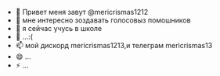 - 👋 Привет меня завут @mericrismas1212
- 👀 мне интересно зоздавать голосовыз помошников
- 🌱 я сейчас учусь в школе
- 💞️ ...:(
- 📫 мой дискорд mericrismas1213,и телеграм mericrismas13
- 😄 ...
- ⚡ ...

<!---
mericrismas1212/mericrismas1212 is a ✨ special ✨ repository because its `README.md` (this file) appears on your GitHub profile.
You can click the Preview link to take a look at your changes.
--->
